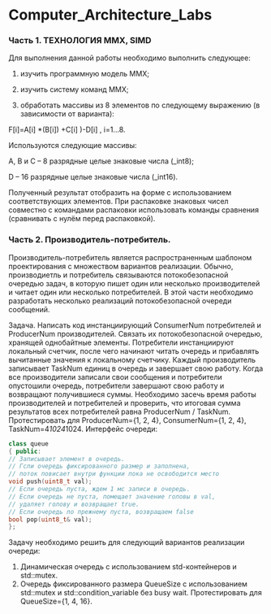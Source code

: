 # Computer_Architecture_Labs

### Часть 1. ТЕХНОЛОГИЯ ММХ, SIMD
Для выполнения данной работы необходимо выполнить следующее: 

1.  изучить программную модель ММХ;

2.  изучить систему команд ММХ;

3.  обработать массивы из 8 элементов по следующему выражению (в зависимости от варианта):


F[i]=A[i] *(B[i]) +C[i] )-D[i] , i=1...8.


Используются следующие массивы:

A, B и С – 8 разрядные целые знаковые числа (_int8);

D – 16 разрядные целые знаковые числа (_int16).

Полученный результат отобразить на форме с использованием соответствующих элементов. При распаковке знаковых чисел совместно с командами распаковки использовать команды сравнения (сравнивать с нулём перед распаковкой).

 


### Часть 2. Производитель-потребитель.

Производитель-потребитель является распространенным шаблоном
проектирования с множеством вариантов реализации. Обычно, производиетль и
потребитель связываются потокобезопасной очередью задач, в которую пишет
один или несколько производителей и читает один или несколько потребителей. В
этой части необходимо разработать несколько реализаций потокобезопасной
очереди сообщений.

Задача. Написать код инстанциирующий ConsumerNum потребителей и
ProducerNum производителей. Связать их потокобезопасной очередью, хранящей
однобайтные элементы. Потребители инстанциируют локальный счетчик, после
чего начинают читать очередь и прибавлять вычитанные значения к локальному
счетчику. Каждый производитель записывает TaskNum единиц в очередь и
завершает свою работу. Когда все производители записали свои сообщения и
потребители опустошили очередь, потребители завершают свою работу и
возвращают получившиеся суммы. Необходимо засечь время работы
производителей и потребителей и проверить, что итоговая сумма результатов всех
потребителей равна ProducerNum / TaskNum. Протестировать для
ProducerNum={1, 2, 4}, ConsumerNum={1, 2, 4}, TaskNum=4*1024*1024.
Интерфейс очереди:

```cpp
class queue
{ public:
// Записывает элемент в очередь.
// Гсли очередь фиксированного размер и заполнена,
// поток повисает внутри функции пока не освободится место
void push(uint8_t val);
// Если очередь пуста, ждем 1 мс записи в очередь.
// Если очередь не пуста, помещает значение головы в val,
// удаляет голову и возвращает true.
// Если очередь по прежнему пуста, возвращаем false
bool pop(uint8_t& val);
};
```

Задачу необходимо решить для следующий вариантов реализации очереди:
1. Динамическая очередь с использованием std-контейнеров и std::mutex.
2. Очередь фиксированного размера QueueSize с использованием std::mutex и
std::condition_variable без busy wait. Протестировать для QueueSize={1, 4,
16}.
